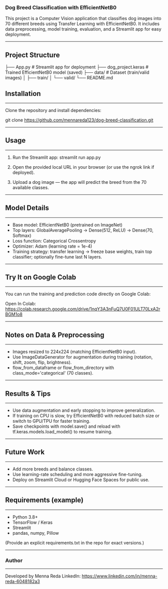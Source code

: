 ### Dog Breed Classification with EfficientNetB0

This project is a Computer Vision application that classifies dog images into 70 different breeds using Transfer Learning with EfficientNetB0.
It includes data preprocessing, model training, evaluation, and a Streamlit app for easy deployment.

---
## Project Structure

├── App.py               # Streamlit app for deployment
├── dog_project.keras    # Trained EfficientNetB0 model (saved)
├── data/                # Dataset (train/valid images)
│   ├── train/
│   └── valid/
└── README.md 
## Installation
---
Clone the repository and install dependencies:

git clone https://github.com/mennareda123/dog-breed-classification.git


------------------------------------------------------------
## Usage
------------------------------------------------------------
1. Run the Streamlit app:
   streamlit run app.py

2. Open the provided local URL in your browser (or use the ngrok link if deployed).
3. Upload a dog image — the app will predict the breed from the 70 available classes.

------------------------------------------------------------
## Model Details
------------------------------------------------------------
- Base model: EfficientNetB0 (pretrained on ImageNet)
- Top layers: GlobalAveragePooling -> Dense(512, ReLU) -> Dense(70, Softmax)
- Loss function: Categorical Crossentropy
- Optimizer: Adam (learning rate = 1e-4)
- Training strategy: transfer learning → freeze base weights, train top classifier; optionally fine-tune last N layers.

------------------------------------------------------------
## Try It on Google Colab
------------------------------------------------------------
You can run the training and prediction code directly on Google Colab:

Open In Colab: https://colab.research.google.com/drive/1nqY3A3nFuQ7U0F01ULT70LxA2rBGM1o8

------------------------------------------------------------
## Notes on Data & Preprocessing
------------------------------------------------------------
- Images resized to 224x224 (matching EfficientNetB0 input).
- Use ImageDataGenerator for augmentation during training (rotation, shift, zoom, flip, brightness).
- flow_from_dataframe or flow_from_directory with class_mode='categorical' (70 classes).

------------------------------------------------------------
## Results & Tips
------------------------------------------------------------
- Use data augmentation and early stopping to improve generalization.
- If training on CPU is slow, try EfficientNetB0 with reduced batch size or switch to GPU/TPU for faster training.
- Save checkpoints with model.save() and reload with tf.keras.models.load_model() to resume training.

------------------------------------------------------------
## Future Work
------------------------------------------------------------
- Add more breeds and balance classes.
- Use learning-rate scheduling and more aggressive fine-tuning.
- Deploy on Streamlit Cloud or Hugging Face Spaces for public use.

------------------------------------------------------------
## Requirements (example)
------------------------------------------------------------
- Python 3.8+
- TensorFlow / Keras
- Streamlit
- pandas, numpy, Pillow

(Provide an explicit requirements.txt in the repo for exact versions.)

------------------------------------------------------------
### Author
------------------------------------------------------------
Developed by Menna Reda
LinkedIn: https://www.linkedin.com/in/menna-reda-6048182a3
